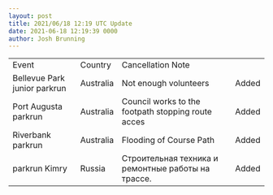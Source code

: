 ```yaml
---
layout: post
title: 2021/06/18 12:19 UTC Update
date: 2021-06-18 12:19:39 0000
author: Josh Brunning
---
```


<table style='width: 100%'>
    <tr>
        <td>Event</td>
        <td>Country</td>
        <td>Cancellation Note</td>
        <td></td>
    </tr>
    <tr>
        <td>Bellevue Park junior parkrun</td>
        <td>Australia</td>
        <td>Not enough volunteers</td>
        <td>Added</td>
    </tr>
    <tr>
        <td>Port Augusta parkrun</td>
        <td>Australia</td>
        <td>Council works to the footpath stopping route acces</td>
        <td>Added</td>
    </tr>
    <tr>
        <td>Riverbank parkrun</td>
        <td>Australia</td>
        <td>Flooding of Course Path</td>
        <td>Added</td>
    </tr>
    <tr>
        <td>parkrun Kimry</td>
        <td>Russia</td>
        <td>Строительная техника и ремонтные работы на трассе.</td>
        <td>Added</td>
    </tr>
